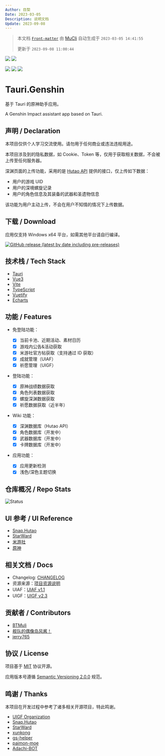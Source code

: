 ```yaml
---
Author: 目棃
Date: 2023-03-05
Description: 说明文档
Update: 2023-09-08
---
```


> 本文档 [`Front-matter`](https://github.com/BTMuli/Mucli#FrontMatter) 由 [MuCli](https://github.com/BTMuli/Mucli) 自动生成于 `2023-03-05 14:41:55`
>
> 更新于 `2023-09-08 11:00:44`

![](https://img.shields.io/github/last-commit/BTMuli/Tauri.Genshin?style=for-the-badge) ![](https://img.shields.io/github/commits-since/BTMuli/Tauri.Genshin/latest?include_prereleases&style=for-the-badge)

![](https://img.shields.io/badge/UIAF-v1.1-orange?style=for-the-badge) ![](https://img.shields.io/badge/UIGF-v2.3-red?style=for-the-badge) ![](https://img.shields.io/github/license/BTMuli/Tauri.Genshin?style=for-the-badge)

# Tauri.Genshin

基于 Tauri 的原神助手应用。

A Genshin Impact assistant app based on Tauri.

## 声明 / Declaration

本项目仅供个人学习交流使用。请勿用于任何商业或违法违规用途。

本项目涉及到的隐私数据，如 Cookie、Token 等，仅用于获取相关数据，不会被上传至任何服务器。

深渊页面的上传功能，采用的是 [Hutao API](https://hut.ao/zh/development/platform.html) 提供的接口，仅上传如下数据：

- 用户的游戏 UID
- 用户的深境螺旋记录
- 用户的角色信息及其装备的武器和圣遗物信息

该功能为用户主动上传，不会在用户不知情的情况下上传数据。

## 下载 / Download

应用仅支持 Windows x64 平台，如需其他平台请自行编译。

[![GitHub release (latest by date including pre-releases)](https://img.shields.io/github/v/release/BTMuli/Tauri.Genshin?include_prereleases&style=for-the-badge)](https://github.com/BTMuli/Tauri.Genshin/releases/latest)

## 技术栈 / Tech Stack

- [Tauri](https://github.com/tauri-apps/tauri)
- [Vue3](https://github.com/vuejs/core)
- [Vite](https://github.com/vitejs/vite)
- [TypeScript](https://github.com/microsoft/TypeScript)
- [Vuetify](https://github.com/vuetifyjs/vuetify)
- [Echarts](https://echarts.apache.org/zh/index.html)

## 功能 / Features

- 免登陆功能：

  - [x] 当前卡池、近期活动、素材日历
  - [x] 游戏内公告&活动获取
  - [x] 米游社官方帖获取（支持通过 ID 获取）
  - [x] 成就管理（UIAF）
  - [x] 祈愿管理（UIGF）

- 登陆功能：

  - [x] 原神战绩数据获取
  - [x] 角色列表数据获取
  - [x] 螺旋深渊数据获取
  - [x] 祈愿数据获取（近半年）

- Wiki 功能：

  - [x] 深渊数据库（Hutao API）
  - [x] 角色数据库（开发中）
  - [x] 武器数据库（开发中）
  - [x] 卡牌数据库（开发中）

- 应用功能：
  - [x] 应用更新检测
  - [x] 浅色/深色主题切换

## 仓库概况 / Repo Stats

![Status](https://repobeats.axiom.co/api/embed/0edac184a5892f2520e83e3fe6519c4168db2e1b.svg "Repobeats analytics image")

## UI 参考 / UI Reference

- [Snap.Hutao](https://github.com/DGP-Studio/Snap.Hutao)
- [StarWard](https://github.com/Scighost/Starward)
- [米游社](https://www.miyoushe.com/ys/)
- [原神](https://yuanshen.com/)

## 相关文档 / Docs

- Changelog: [CHANGELOG](CHANGELOG.md)
- 资源来源：[项目资源说明](docs/项目资源说明.md)
- UIAF：[UIAF v1.1](docs/UIAF.md)
- UIGF：[UIGF v2.3](docs/UIGF.md)

## 贡献者 / Contributors

- [BTMuli](https://github.com/BTMuli)
- [舰队的偶像岛风酱！](https://github.com/frg2089)
- [jerry765](https://github.com/jerry765)

## 协议 / License

项目基于 [MIT](LICENSE) 协议开源。

应用版本号遵循 [Semantic Versioning 2.0.0](https://semver.org/lang/zh-CN/) 规范。

## 鸣谢 / Thanks

本项目在开发过程中参考了诸多相关开源项目，特此鸣谢。

- [UIGF Organization](https://github.com/UIGF-org)
- [Snap.Hutao](https://github.com/DGP-Studio/Snap.Hutao)
- [StarWard](https://github.com/Scighost/Starward)
- [xunkong](https://github.com/xunkong/xunkong)
- [gs-helper](https://github.com/vikiboss/gs-helper)
- [paimon-moe](https://github.com/MadeBaruna/paimon-moe)
- [Adachi-BOT](https://github.com/Arondight/Adachi-BOT)
